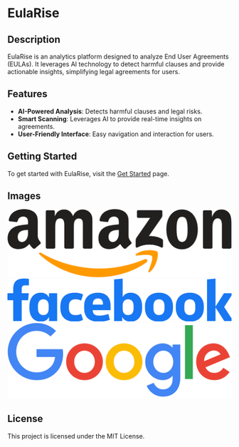 # EulaRise

## Description
EulaRise is an analytics platform designed to analyze End User Agreements (EULAs). It leverages AI technology to detect harmful clauses and provide actionable insights, simplifying legal agreements for users.

## Features
- **AI-Powered Analysis**: Detects harmful clauses and legal risks.
- **Smart Scanning**: Leverages AI to provide real-time insights on agreements.
- **User-Friendly Interface**: Easy navigation and interaction for users.

## Getting Started
To get started with EulaRise, visit the [Get Started](http://localhost:5000/get-started) page.

## Images
![Amazon](src/images/amazon.png)
![Facebook](src/images/facebook.png)
![Google](src/images/google.png)

## License
This project is licensed under the MIT License.
